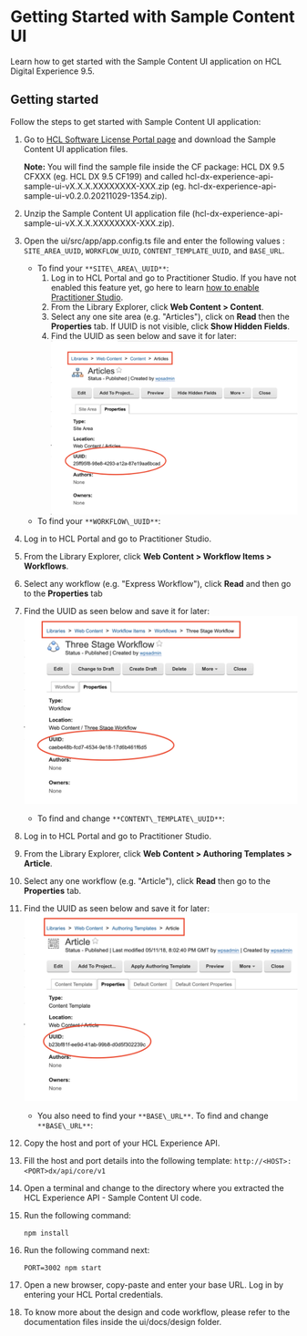 # Getting Started with Sample Content UI

Learn how to get started with the Sample Content UI application on HCL Digital Experience 9.5.

## Getting started

Follow the steps to get started with Sample Content UI application:

1.  Go to [HCL Software License Portal page](https://www.hcltech.com/software/support/release) and download the Sample Content UI application files.

    **Note:** You will find the sample file inside the CF package: HCL DX 9.5 CFXXX \(eg. HCL DX 9.5 CF199\) and called hcl-dx-experience-api-sample-ui-vX.X.X.XXXXXXXX-XXX.zip \(eg. hcl-dx-experience-api-sample-ui-v0.2.0.20211029-1354.zip\).

2.  Unzip the Sample Content UI application file \(hcl-dx-experience-api-sample-ui-vX.X.X.XXXXXXXX-XXX.zip\).
3.  Open the ui/src/app/app.config.ts file and enter the following values : `SITE_AREA_UUID`, `WORKFLOW_UUID`, `CONTENT_TEMPLATE_UUID`, and `BASE_URL`.
    -   To find your `**SITE\_AREA\_UUID**`:
        1.  Log in to HCL Portal and go to Practitioner Studio. If you have not enabled this feature yet, go here to learn [how to enable Practitioner Studio](../../../../build_sites/practitioner_studio/working_with_ps/enable_prac_studio.md).
        2.  From the Library Explorer, click **Web Content \> Content**.
        3.  Select any one site area \(e.g. "Articles"\), click on **Read** then the **Properties** tab. If UUID is not visible, click **Show Hidden Fields**.
        4.  Find the UUID as seen below and save it for later: ![Site Area UUID](../assets/SITE_AREA_UUID.png)
    -   To find your `**WORKFLOW\_UUID**`:

1.  Log in to HCL Portal and go to Practitioner Studio.
2.  From the Library Explorer, click **Web Content \> Workflow Items \> Workflows**.
3.  Select any workflow \(e.g. "Express Workflow"\), click **Read** and then go to the **Properties** tab
4.  Find the UUID as seen below and save it for later: ![Workflow UUID](../assets/WORKFLOW_UUID.png)
    -   To find and change `**CONTENT\_TEMPLATE\_UUID**`:

1.  Log in to HCL Portal and go to Practitioner Studio.
2.  From the Library Explorer, click **Web Content \> Authoring Templates \> Article**.
3.  Select any one workflow \(e.g. "Article"\), click **Read** then go to the **Properties** tab.
4.  Find the UUID as seen below and save it for later: ![Content Template UUID](../assets/CONTENT_TEMPLATE_UUID.png)
    -   You also need to find your `**BASE\_URL**`. To find and change `**BASE\_URL**`:

1.  Copy the host and port of your HCL Experience API.
2.  Fill the host and port details into the following template: `http://<HOST>:<PORT>dx/api/core/v1`
4.  Open a terminal and change to the directory where you extracted the HCL Experience API - Sample Content UI code.
5.  Run the following command:

    ```
    npm install
    ```

6.  Run the following command next:

    ```
    PORT=3002 npm start
    ```

7.  Open a new browser, copy-paste and enter your base URL. Log in by entering your HCL Portal credentials.
8.  To know more about the design and code workflow, please refer to the documentation files inside the ui/docs/design folder.


